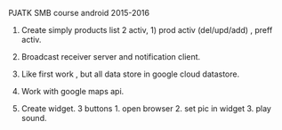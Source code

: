 PJATK SMB course android 2015-2016

1) Create simply products list 2 activ, 1) prod activ (del/upd/add) , preff activ.

2) Broadcast receiver server and notification client.

3) Like first work , but all data store in google cloud datastore. 

4) Work with google maps api. 

5) Create widget. 3 buttons 1. open browser 2. set pic in widget 3. play sound. 